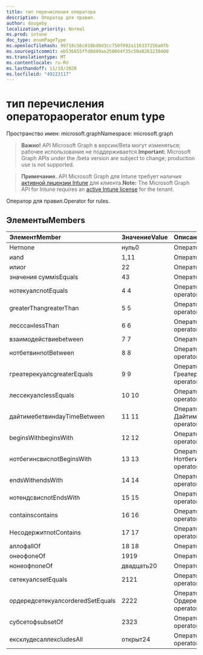 ```yaml
---
title: тип перечисления оператора
description: Оператор для правил.
author: dougeby
localization_priority: Normal
ms.prod: intune
doc_type: enumPageType
ms.openlocfilehash: 99718c56c818bd0d3cc750f092a116337256a0fb
ms.sourcegitcommit: eb536655ffd8d49ae258664f35c50a8263238400
ms.translationtype: MT
ms.contentlocale: ru-RU
ms.lasthandoff: 11/18/2020
ms.locfileid: "49223117"
---
```

# <a name="operator-enum-type"></a><span data-ttu-id="33886-103">тип перечисления оператора</span><span class="sxs-lookup"><span data-stu-id="33886-103">operator enum type</span></span>

<span data-ttu-id="33886-104">Пространство имен: microsoft.graph</span><span class="sxs-lookup"><span data-stu-id="33886-104">Namespace: microsoft.graph</span></span>

> <span data-ttu-id="33886-105">**Важно!** API Microsoft Graph в версии/Beta могут изменяться; рабочее использование не поддерживается.</span><span class="sxs-lookup"><span data-stu-id="33886-105">**Important:** Microsoft Graph APIs under the /beta version are subject to change; production use is not supported.</span></span>

> <span data-ttu-id="33886-106">**Примечание.** API Microsoft Graph для Intune требует наличия [активной лицензии Intune](https://go.microsoft.com/fwlink/?linkid=839381) для клиента.</span><span class="sxs-lookup"><span data-stu-id="33886-106">**Note:** The Microsoft Graph API for Intune requires an [active Intune license](https://go.microsoft.com/fwlink/?linkid=839381) for the tenant.</span></span>

<span data-ttu-id="33886-107">Оператор для правил.</span><span class="sxs-lookup"><span data-stu-id="33886-107">Operator for rules.</span></span>

## <a name="members"></a><span data-ttu-id="33886-108">Элементы</span><span class="sxs-lookup"><span data-stu-id="33886-108">Members</span></span>
|<span data-ttu-id="33886-109">Элемент</span><span class="sxs-lookup"><span data-stu-id="33886-109">Member</span></span>|<span data-ttu-id="33886-110">Значение</span><span class="sxs-lookup"><span data-stu-id="33886-110">Value</span></span>|<span data-ttu-id="33886-111">Описание</span><span class="sxs-lookup"><span data-stu-id="33886-111">Description</span></span>|
|:---|:---|:---|
|<span data-ttu-id="33886-112">Нет</span><span class="sxs-lookup"><span data-stu-id="33886-112">none</span></span>|<span data-ttu-id="33886-113">нуль</span><span class="sxs-lookup"><span data-stu-id="33886-113">0</span></span>|<span data-ttu-id="33886-114">Оператор None.</span><span class="sxs-lookup"><span data-stu-id="33886-114">None operator.</span></span>|
|<span data-ttu-id="33886-115">и</span><span class="sxs-lookup"><span data-stu-id="33886-115">and</span></span>|<span data-ttu-id="33886-116">1,1</span><span class="sxs-lookup"><span data-stu-id="33886-116">1</span></span>|<span data-ttu-id="33886-117">Оператор and.</span><span class="sxs-lookup"><span data-stu-id="33886-117">And operator.</span></span>|
|<span data-ttu-id="33886-118">или</span><span class="sxs-lookup"><span data-stu-id="33886-118">or</span></span>|<span data-ttu-id="33886-119">2</span><span class="sxs-lookup"><span data-stu-id="33886-119">2</span></span>|<span data-ttu-id="33886-120">Оператор OR.</span><span class="sxs-lookup"><span data-stu-id="33886-120">Or operator.</span></span>|
|<span data-ttu-id="33886-121">значения сумм</span><span class="sxs-lookup"><span data-stu-id="33886-121">isEquals</span></span>|<span data-ttu-id="33886-122">4</span><span class="sxs-lookup"><span data-stu-id="33886-122">3</span></span>|<span data-ttu-id="33886-123">Оператору Equals.</span><span class="sxs-lookup"><span data-stu-id="33886-123">IsEquals operator.</span></span>|
|<span data-ttu-id="33886-124">нотекуалс</span><span class="sxs-lookup"><span data-stu-id="33886-124">notEquals</span></span>|<span data-ttu-id="33886-125">4 </span><span class="sxs-lookup"><span data-stu-id="33886-125">4</span></span>|<span data-ttu-id="33886-126">Оператор Нотекуалс.</span><span class="sxs-lookup"><span data-stu-id="33886-126">NotEquals operator.</span></span>|
|<span data-ttu-id="33886-127">greaterThan</span><span class="sxs-lookup"><span data-stu-id="33886-127">greaterThan</span></span>|<span data-ttu-id="33886-128">5 </span><span class="sxs-lookup"><span data-stu-id="33886-128">5</span></span>|<span data-ttu-id="33886-129">Оператор GreaterThan.</span><span class="sxs-lookup"><span data-stu-id="33886-129">GreaterThan operator.</span></span>|
|<span data-ttu-id="33886-130">лесссан</span><span class="sxs-lookup"><span data-stu-id="33886-130">lessThan</span></span>|<span data-ttu-id="33886-131">6 </span><span class="sxs-lookup"><span data-stu-id="33886-131">6</span></span>|<span data-ttu-id="33886-132">Оператор Лесссан.</span><span class="sxs-lookup"><span data-stu-id="33886-132">LessThan operator.</span></span>|
|<span data-ttu-id="33886-133">взаимодействие</span><span class="sxs-lookup"><span data-stu-id="33886-133">between</span></span>|<span data-ttu-id="33886-134">7 </span><span class="sxs-lookup"><span data-stu-id="33886-134">7</span></span>|<span data-ttu-id="33886-135">Оператор Between.</span><span class="sxs-lookup"><span data-stu-id="33886-135">Between operator.</span></span>|
|<span data-ttu-id="33886-136">нотбетвин</span><span class="sxs-lookup"><span data-stu-id="33886-136">notBetween</span></span>|<span data-ttu-id="33886-137">8 </span><span class="sxs-lookup"><span data-stu-id="33886-137">8</span></span>|<span data-ttu-id="33886-138">Оператор Нотбетвин.</span><span class="sxs-lookup"><span data-stu-id="33886-138">NotBetween operator.</span></span>|
|<span data-ttu-id="33886-139">греатерекуалс</span><span class="sxs-lookup"><span data-stu-id="33886-139">greaterEquals</span></span>|<span data-ttu-id="33886-140">9 </span><span class="sxs-lookup"><span data-stu-id="33886-140">9</span></span>|<span data-ttu-id="33886-141">Оператор Греатерекуалс.</span><span class="sxs-lookup"><span data-stu-id="33886-141">GreaterEquals operator.</span></span>|
|<span data-ttu-id="33886-142">лессекуалс</span><span class="sxs-lookup"><span data-stu-id="33886-142">lessEquals</span></span>|<span data-ttu-id="33886-143">10 </span><span class="sxs-lookup"><span data-stu-id="33886-143">10</span></span>|<span data-ttu-id="33886-144">Оператор Лессекуалс.</span><span class="sxs-lookup"><span data-stu-id="33886-144">LessEquals operator.</span></span>|
|<span data-ttu-id="33886-145">дайтимебетвин</span><span class="sxs-lookup"><span data-stu-id="33886-145">dayTimeBetween</span></span>|<span data-ttu-id="33886-146">11 </span><span class="sxs-lookup"><span data-stu-id="33886-146">11</span></span>|<span data-ttu-id="33886-147">Оператор Дайтимебетвин.</span><span class="sxs-lookup"><span data-stu-id="33886-147">DayTimeBetween operator.</span></span>|
|<span data-ttu-id="33886-148">beginsWith</span><span class="sxs-lookup"><span data-stu-id="33886-148">beginsWith</span></span>|<span data-ttu-id="33886-149">12 </span><span class="sxs-lookup"><span data-stu-id="33886-149">12</span></span>|<span data-ttu-id="33886-150">Оператор BeginsWith.</span><span class="sxs-lookup"><span data-stu-id="33886-150">BeginsWith operator.</span></span>|
|<span data-ttu-id="33886-151">нотбегинсвис</span><span class="sxs-lookup"><span data-stu-id="33886-151">notBeginsWith</span></span>|<span data-ttu-id="33886-152">13 </span><span class="sxs-lookup"><span data-stu-id="33886-152">13</span></span>|<span data-ttu-id="33886-153">Оператор Нотбегинсвис.</span><span class="sxs-lookup"><span data-stu-id="33886-153">NotBeginsWith operator.</span></span>|
|<span data-ttu-id="33886-154">endsWith</span><span class="sxs-lookup"><span data-stu-id="33886-154">endsWith</span></span>|<span data-ttu-id="33886-155">14 </span><span class="sxs-lookup"><span data-stu-id="33886-155">14</span></span>|<span data-ttu-id="33886-156">Оператор EndsWith.</span><span class="sxs-lookup"><span data-stu-id="33886-156">EndsWith operator.</span></span>|
|<span data-ttu-id="33886-157">нотендсвис</span><span class="sxs-lookup"><span data-stu-id="33886-157">notEndsWith</span></span>|<span data-ttu-id="33886-158">15 </span><span class="sxs-lookup"><span data-stu-id="33886-158">15</span></span>|<span data-ttu-id="33886-159">Оператор Нотендсвис.</span><span class="sxs-lookup"><span data-stu-id="33886-159">NotEndsWith operator.</span></span>|
|<span data-ttu-id="33886-160">contains</span><span class="sxs-lookup"><span data-stu-id="33886-160">contains</span></span>|<span data-ttu-id="33886-161">16 </span><span class="sxs-lookup"><span data-stu-id="33886-161">16</span></span>|<span data-ttu-id="33886-162">Оператор Contains.</span><span class="sxs-lookup"><span data-stu-id="33886-162">Contains operator.</span></span>|
|<span data-ttu-id="33886-163">Несодержит</span><span class="sxs-lookup"><span data-stu-id="33886-163">notContains</span></span>|<span data-ttu-id="33886-164">17 </span><span class="sxs-lookup"><span data-stu-id="33886-164">17</span></span>|<span data-ttu-id="33886-165">Оператор Несодержит.</span><span class="sxs-lookup"><span data-stu-id="33886-165">NotContains operator.</span></span>|
|<span data-ttu-id="33886-166">аллоф</span><span class="sxs-lookup"><span data-stu-id="33886-166">allOf</span></span>|<span data-ttu-id="33886-167">18 </span><span class="sxs-lookup"><span data-stu-id="33886-167">18</span></span>|<span data-ttu-id="33886-168">Оператор Аллоф.</span><span class="sxs-lookup"><span data-stu-id="33886-168">AllOf operator.</span></span>|
|<span data-ttu-id="33886-169">онеоф</span><span class="sxs-lookup"><span data-stu-id="33886-169">oneOf</span></span>|<span data-ttu-id="33886-170">19</span><span class="sxs-lookup"><span data-stu-id="33886-170">19</span></span>|<span data-ttu-id="33886-171">Оператор Онеоф.</span><span class="sxs-lookup"><span data-stu-id="33886-171">OneOf operator.</span></span>|
|<span data-ttu-id="33886-172">нонеоф</span><span class="sxs-lookup"><span data-stu-id="33886-172">noneOf</span></span>|<span data-ttu-id="33886-173">двадцать</span><span class="sxs-lookup"><span data-stu-id="33886-173">20</span></span>|<span data-ttu-id="33886-174">Оператор Нонеоф.</span><span class="sxs-lookup"><span data-stu-id="33886-174">NoneOf operator.</span></span>|
|<span data-ttu-id="33886-175">сетекуалс</span><span class="sxs-lookup"><span data-stu-id="33886-175">setEquals</span></span>|<span data-ttu-id="33886-176">21</span><span class="sxs-lookup"><span data-stu-id="33886-176">21</span></span>|<span data-ttu-id="33886-177">Оператор Сетекуалс.</span><span class="sxs-lookup"><span data-stu-id="33886-177">SetEquals operator.</span></span>|
|<span data-ttu-id="33886-178">ордередсетекуалс</span><span class="sxs-lookup"><span data-stu-id="33886-178">orderedSetEquals</span></span>|<span data-ttu-id="33886-179">22</span><span class="sxs-lookup"><span data-stu-id="33886-179">22</span></span>|<span data-ttu-id="33886-180">Оператор Ордередсетекуалс.</span><span class="sxs-lookup"><span data-stu-id="33886-180">OrderedSetEquals operator.</span></span>|
|<span data-ttu-id="33886-181">субсетоф</span><span class="sxs-lookup"><span data-stu-id="33886-181">subsetOf</span></span>|<span data-ttu-id="33886-182">23</span><span class="sxs-lookup"><span data-stu-id="33886-182">23</span></span>|<span data-ttu-id="33886-183">Оператор Субсетоф.</span><span class="sxs-lookup"><span data-stu-id="33886-183">SubsetOf operator.</span></span>|
|<span data-ttu-id="33886-184">ексклудесалл</span><span class="sxs-lookup"><span data-stu-id="33886-184">excludesAll</span></span>|<span data-ttu-id="33886-185">открыт</span><span class="sxs-lookup"><span data-stu-id="33886-185">24</span></span>|<span data-ttu-id="33886-186">Оператор Ексклудесалл.</span><span class="sxs-lookup"><span data-stu-id="33886-186">ExcludesAll operator.</span></span>|




